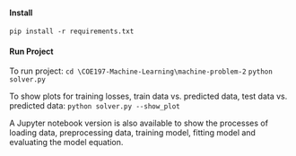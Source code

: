 #### Install
`pip install -r requirements.txt`

#### Run Project
To run project:
`cd \COE197-Machine-Learning\machine-problem-2`
`python solver.py`

To show plots for training losses, train data vs. predicted data, test data vs. predicted data:
 `python solver.py --show_plot`
 
 A Jupyter notebook version is also available to show the processes of loading data, preprocessing data, training model, fitting model and evaluating the model equation.
